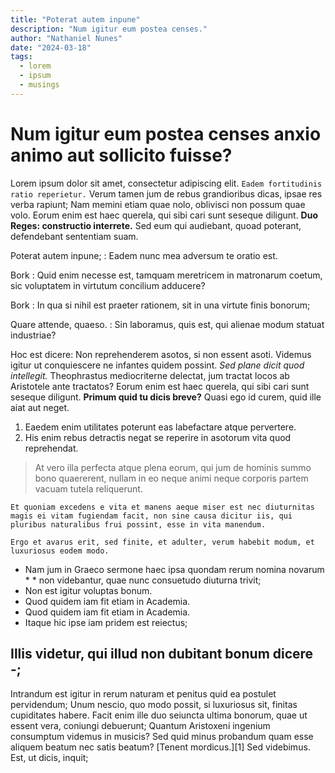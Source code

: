 ```yaml
---
title: "Poterat autem inpune"
description: "Num igitur eum postea censes."
author: "Nathaniel Nunes"
date: "2024-03-18"
tags:
  - lorem
  - ipsum
  - musings
---
```


# Num igitur eum postea censes anxio animo aut sollicito fuisse?

Lorem ipsum dolor sit amet, consectetur adipiscing elit. `Eadem fortitudinis ratio reperietur.` Verum tamen jum de rebus grandioribus dicas, ipsae res verba rapiunt; Nam memini etiam quae nolo, oblivisci non possum quae volo. Eorum enim est haec querela, qui sibi cari sunt seseque diligunt. **Duo Reges: constructio interrete.** Sed eum qui audiebant, quoad poterant, defendebant sententiam suam.

Poterat autem inpune;
: Eadem nunc mea adversum te oratio est.

Bork
: Quid enim necesse est, tamquam meretricem in matronarum coetum, sic voluptatem in virtutum concilium adducere?

Bork
: In qua si nihil est praeter rationem, sit in una virtute finis bonorum;

Quare attende, quaeso.
: Sin laboramus, quis est, qui alienae modum statuat industriae?

Hoc est dicere: Non reprehenderem asotos, si non essent asoti. Videmus igitur ut conquiescere ne infantes quidem possint. _Sed plane dicit quod intellegit._ Theophrastus mediocriterne delectat, jum tractat locos ab Aristotele ante tractatos? Eorum enim est haec querela, qui sibi cari sunt seseque diligunt. **Primum quid tu dicis breve?** Quasi ego id curem, quid ille aiat aut neget.

1. Eaedem enim utilitates poterunt eas labefactare atque pervertere.
2. His enim rebus detractis negat se reperire in asotorum vita quod reprehendat.

> At vero illa perfecta atque plena eorum, qui jum de hominis summo bono quaererent, nullam in eo neque animi neque corporis partem vacuam tutela reliquerunt.

```
Et quoniam excedens e vita et manens aeque miser est nec diuturnitas magis ei vitam fugiendam facit, non sine causa dicitur iis, qui pluribus naturalibus frui possint, esse in vita manendum.

Ergo et avarus erit, sed finite, et adulter, verum habebit modum, et luxuriosus eodem modo.
```

- Nam jum in Graeco sermone haec ipsa quondam rerum nomina novarum \* \* non videbantur, quae nunc consuetudo diuturna trivit;
- Non est igitur voluptas bonum.
- Quod quidem iam fit etiam in Academia.
- Quod quidem iam fit etiam in Academia.
- Itaque hic ipse iam pridem est reiectus;

## Illis videtur, qui illud non dubitant bonum dicere -;

Intrandum est igitur in rerum naturam et penitus quid ea postulet pervidendum; Unum nescio, quo modo possit, si luxuriosus sit, finitas cupiditates habere. Facit enim ille duo seiuncta ultima bonorum, quae ut essent vera, coniungi debuerunt; Quantum Aristoxeni ingenium consumptum videmus in musicis? Sed quid minus probandum quam esse aliquem beatum nec satis beatum? [Tenent mordicus.][1] Sed videbimus. Est, ut dicis, inquit;
